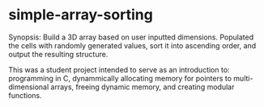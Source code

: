 # simple-array-sorting
Synopsis: Build a 3D array based on user inputted dimensions. Populated the cells with randomly generated values, sort it into ascending order, and output the resulting structure. 

This was a student project intended to serve as an introduction to: programming in C, dynammically allocating memory for pointers to multi-dimensional arrays, freeing dynamic memory, and creating modular functions.
